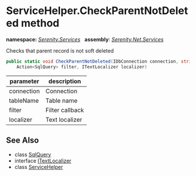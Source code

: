 # ServiceHelper.CheckParentNotDeleted method
**namespace:** *[Serenity.Services](../../README.md#serenity.services-namespace)*   **assembly**: *[Serenity.Net.Services](../../README.md)*

Checks that parent record is not soft deleted

```csharp
public static void CheckParentNotDeleted(IDbConnection connection, string tableName, 
    Action<SqlQuery> filter, ITextLocalizer localizer)
```

| parameter | description |
| --- | --- |
| connection | Connection |
| tableName | Table name |
| filter | Filter callback |
| localizer | Text localizer |

## See Also

* class [SqlQuery](../Serenity.Net.Data/../../Serenity.Data/SqlQuery.md)
* interface [ITextLocalizer](../Serenity.Net.Core/../../Serenity/ITextLocalizer.md)
* class [ServiceHelper](../ServiceHelper.md)